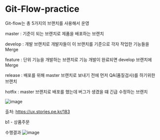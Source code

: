 # Git-Flow-practice

Git-flow는 총 5가지의 브랜치를 사용해서 운영

master : 기준이 되는 브랜치로 제품을 배포하는 브랜치

develop : 개발 브랜치로 개발자들이 이 브랜치를 기준으로 각자 작업한 기능들을 Merge

feature : 단위 기능을 개발하는 브랜치로 기능 개발이 완료되면 develop 브랜치에 Merge

release : 배포를 위해 master 브랜치로 보내기 전에 먼저 QA(품질검사)를 하기위한 브랜치

hotfix : master 브랜치로 배포를 했는데 버그가 생겼을 떄 긴급 수정하는 브랜치


![image](https://user-images.githubusercontent.com/45285712/140464263-c79edc98-4c9b-4932-a880-11d79094e3df.png)


출처: https://ux.stories.pe.kr/183

b1 - 상품주문


수행결과
![image](https://user-images.githubusercontent.com/45285712/140469070-e4c94bd1-2a74-4c27-9961-415cbeae47a3.png)
